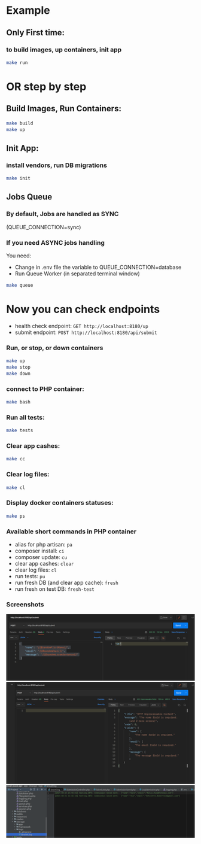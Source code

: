 # Example

## Only First time:
### to build images, up containers, init app
```bash
make run
```
# OR step by step

## Build Images, Run Containers:
```bash
make build
make up
```

## Init App:
### install vendors, run DB migrations
```bash
make init
```

## Jobs Queue
### By default, Jobs are handled as SYNC
(QUEUE_CONNECTION=sync)

### If you need ASYNC jobs handling
You need:
- Change in .env file the variable to QUEUE_CONNECTION=database
- Run Queue Worker
(in separated terminal window)
```bash
make queue
```

# Now you can check endpoints
- health check endpoint: `GET http://localhost:8180/up`
- submit endpoint: `POST http://localhost:8180/api/submit`

### Run, or stop, or down containers
```bash
make up
make stop
make down
```

### connect to PHP container:
```bash
make bash
```

### Run all tests:
```bash
make tests
```

### Clear app cashes:
```bash
make cc
```

### Clear log files:
```bash
make cl
```

### Display docker containers statuses:
```bash
make ps
```

### Available short commands in PHP container
- alias for php artisan: ```pa```
- composer install: ```ci```
- composer update: ```cu```
- clear app cashes: ```clear```
- clear log files: ```cl```
- run tests: ```pu```
- run fresh DB (and clear app cache): ```fresh```
- run fresh on test DB: ```fresh-test```

### Screenshots
![screenshots/screenshot-1.png](screenshots/screenshot-1.png "screenshot-1")
![screenshots/screenshot-2.png](screenshots/screenshot-2.png "screenshot-2")
![screenshots/screenshot-3.png](screenshots/screenshot-3.png "screenshot-3")
